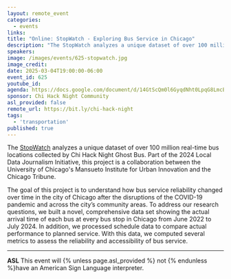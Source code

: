 ```yaml
---
layout: remote_event
categories:
  - events
links: 
title: "Online: StopWatch - Exploring Bus Service in Chicago"
description: "The StopWatch analyzes a unique dataset of over 100 million real-time bus locations collected by Chi Hack Night Ghost Bus. Part of the 2024 Local Data Journalism Initiative, this project is a collaboration between the University of Chicago’s Mansueto Institute for Urban Innovation and the Chicago Tribune."
speakers:
image: /images/events/625-stopwatch.jpg
image_credit:
date: 2025-03-04T19:00:00-06:00
event_id: 625
youtube_id:
agenda: https://docs.google.com/document/d/14GtScQm0l6GyqdNht0LpqG8LmcEF7i3COjNJ06PaTj8/edit#
sponsor: Chi Hack Night Community
asl_provided: false
remote_url: https://bit.ly/chi-hack-night
tags: 
  - 'transportation'
published: true
---
```


The [StopWatch](https://ctastopwatch.miurban-dashboards.org/) analyzes a unique dataset of over 100 million real-time bus locations collected by Chi Hack Night Ghost Bus. Part of the 2024 Local Data Journalism Initiative, this project is a collaboration between the University of Chicago's Mansueto Institute for Urban Innovation and the Chicago Tribune. 

The goal of this project is to understand how bus service reliability changed over time in the city of Chicago after the disruptions of the COVID-19 pandemic and across the city’s community areas. To address our research questions, we built a novel, comprehensive data set showing the actual arrival time of each bus at every bus stop in Chicago from June 2022 to July 2024. In addition, we processed schedule data to compare actual performance to planned service. With this data, we computed several metrics to assess the reliability and accessibility of bus service.

---

**ASL** This event will {% unless page.asl_provided %} not {% endunless %}have an American Sign Language interpreter.

